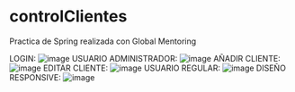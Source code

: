 # controlClientes
Practica de Spring realizada con Global Mentoring 


LOGIN:
![image](https://user-images.githubusercontent.com/58798908/132085966-69524596-9fed-4cd2-a09c-49241863450f.png)
USUARIO ADMINISTRADOR:
![image](https://user-images.githubusercontent.com/58798908/132085975-eabe9dd1-f0c9-48fe-9ae9-ab8939c7fab5.png)
AÑADIR CLIENTE:
![image](https://user-images.githubusercontent.com/58798908/132085978-9f0cbf35-da07-4ecb-9db1-e78fafc5981b.png)
EDITAR CLIENTE:
![image](https://user-images.githubusercontent.com/58798908/132085981-3cd009cb-0f77-41d3-9157-6253f2f1067e.png)
USUARIO REGULAR:
![image](https://user-images.githubusercontent.com/58798908/132086027-79073eb6-141e-4d29-91df-0611ee9a5c4c.png)
DISEÑO RESPONSIVE:
![image](https://user-images.githubusercontent.com/58798908/132086041-bfcd2e28-7d5c-43d1-abc3-9be7196ce10d.png)
